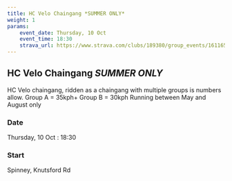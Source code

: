 ```yaml
---
title: HC Velo Chaingang *SUMMER ONLY*
weight: 1
params:
    event_date: Thursday, 10 Oct
    event_time: 18:30
    strava_url: https://www.strava.com/clubs/189380/group_events/1611651
---
```


## HC Velo Chaingang *SUMMER ONLY* 

HC Velo chaingang, ridden as a chaingang with multiple groups is numbers allow.
Group A = 35kph&#43;
Group B = 30kph
Running between May and August only

### Date

Thursday, 10 Oct : 18:30

### Start

Spinney, Knutsford Rd


